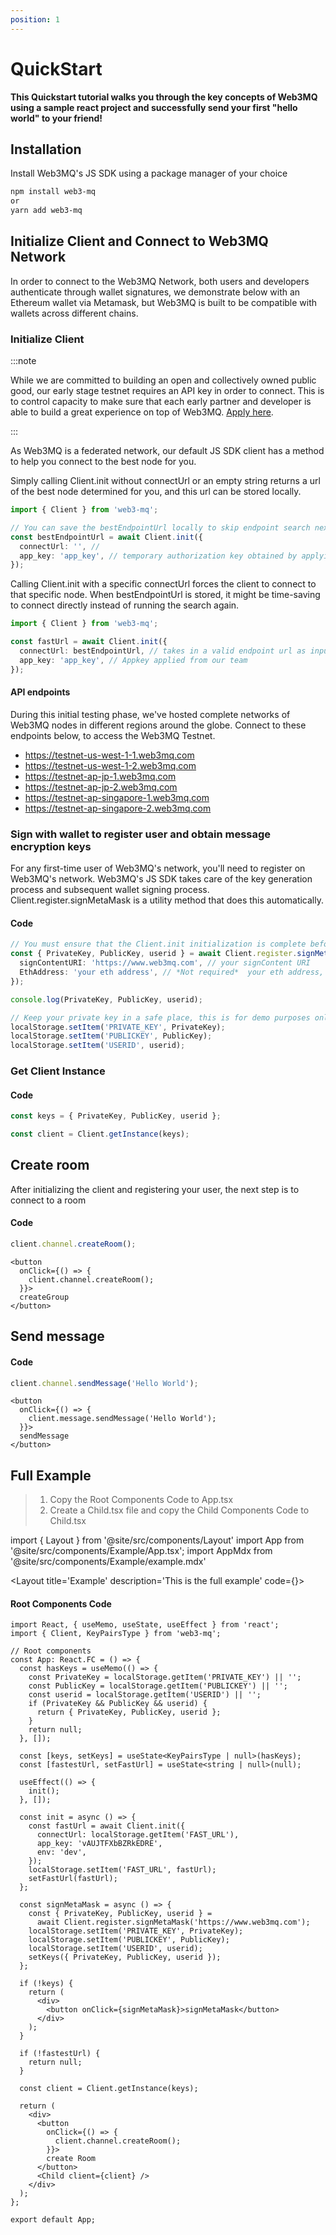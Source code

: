 ```yaml
---
position: 1
---
```


# QuickStart

**This Quickstart tutorial walks you through the key concepts of Web3MQ using a sample react project and successfully send your first "hello world" to your friend!**

## Installation

Install Web3MQ's JS SDK using a package manager of your choice

```bash
npm install web3-mq
or
yarn add web3-mq
```

<!-- ## Note

:::caution

Web3MQ's JS SDK only supports Webpack 4 for now, we are working hard to upgrade dependencies to be compatible with Webpack 5 and above.

:::


### Using create-react-app

If you are building your project using a recent version of create-react-app that's running Webpack 5 or above, you might need to downgrade in order to integrate Web3MQ into your project.

> 1.  **Copy the following command to the terminal to install the lower version of react-scripts**
>
> ```bash
> npm install react-scripts@latest4
> or
> yarn add react-scripts@latest4
> ```
>
> 2. **Select the latest 4.x version (4.0.3) in terminal** -->

## Initialize Client and Connect to Web3MQ Network

In order to connect to the Web3MQ Network, both users and developers authenticate through wallet signatures, we demonstrate below with an Ethereum wallet via Metamask, but Web3MQ is built to be compatible with wallets across different chains.

### Initialize Client

:::note

While we are committed to building an open and collectively owned public good, our early stage testnet requires an API key in order to connect. This is to control capacity to make sure that each early partner and developer is able to build a great experience on top of Web3MQ. [Apply here](https://web3mq.com/apply).

:::

As Web3MQ is a federated network, our default JS SDK client has a method to help you connect to the best node for you.

Simply calling Client.init without connectUrl or an empty string returns a url of the best node determined for you, and this url can be stored locally.

```ts
import { Client } from 'web3-mq';

// You can save the bestEndpointUrl locally to skip endpoint search next time, which will save time, and
const bestEndpointUrl = await Client.init({
  connectUrl: '', //
  app_key: 'app_key', // temporary authorization key obtained by applying, will be removed in future testnets and mainnet
});
```

Calling Client.init with a specific connectUrl forces the client to connect to that specific node. When bestEndpointUrl is stored, it might be time-saving to connect directly instead of running the search again.

```ts
import { Client } from 'web3-mq';

const fastUrl = await Client.init({
  connectUrl: bestEndpointUrl, // takes in a valid endpoint url as input, when this paramter is given, client will always connect to that specific node.
  app_key: 'app_key', // Appkey applied from our team
});
```

#### API endpoints

During this initial testing phase, we've hosted complete networks of Web3MQ nodes in different regions around the globe. Connect to these endpoints below, to access the Web3MQ Testnet.

- https://testnet-us-west-1-1.web3mq.com
- https://testnet-us-west-1-2.web3mq.com
- https://testnet-ap-jp-1.web3mq.com
- https://testnet-ap-jp-2.web3mq.com
- https://testnet-ap-singapore-1.web3mq.com
- https://testnet-ap-singapore-2.web3mq.com

### Sign with wallet to register user and obtain message encryption keys

For any first-time user of Web3MQ's network, you'll need to register on Web3MQ's network. Web3MQ's JS SDK takes care of the key generation process and subsequent wallet signing process. Client.register.signMetaMask is a utility method that does this automatically.

#### Code

```ts
// You must ensure that the Client.init initialization is complete before running this
const { PrivateKey, PublicKey, userid } = await Client.register.signMetaMask({
  signContentURI: 'https://www.web3mq.com', // your signContent URI
  EthAddress: 'your eth address', // *Not required*  your eth address, if not use your MetaMask eth address
});

console.log(PrivateKey, PublicKey, userid);

// Keep your private key in a safe place, this is for demo purposes only
localStorage.setItem('PRIVATE_KEY', PrivateKey);
localStorage.setItem('PUBLICKEY', PublicKey);
localStorage.setItem('USERID', userid);
```

### Get Client Instance

#### Code

```ts
const keys = { PrivateKey, PublicKey, userid };

const client = Client.getInstance(keys);
```

## Create room

After initializing the client and registering your user, the next step is to connect to a room

#### Code

```ts
client.channel.createRoom();
```

```tsx
<button
  onClick={() => {
    client.channel.createRoom();
  }}>
  createGroup
</button>
```

## Send message

#### Code

```ts
client.channel.sendMessage('Hello World');
```

```tsx
<button
  onClick={() => {
    client.message.sendMessage('Hello World');
  }}>
  sendMessage
</button>
```

## Full Example

> 1. Copy the Root Components Code to App.tsx
> 2. Create a Child.tsx file and copy the Child Components Code to Child.tsx

import { Layout } from '@site/src/components/Layout'
import App from '@site/src/components/Example/App.tsx';
import AppMdx from '@site/src/components/Example/example.mdx'

<Layout
title='Example'
description='This is the full example'
code={<AppMdx />}>
<App />
</Layout>

#### Root Components Code

```tsx
import React, { useMemo, useState, useEffect } from 'react';
import { Client, KeyPairsType } from 'web3-mq';

// Root components
const App: React.FC = () => {
  const hasKeys = useMemo(() => {
    const PrivateKey = localStorage.getItem('PRIVATE_KEY') || '';
    const PublicKey = localStorage.getItem('PUBLICKEY') || '';
    const userid = localStorage.getItem('USERID') || '';
    if (PrivateKey && PublicKey && userid) {
      return { PrivateKey, PublicKey, userid };
    }
    return null;
  }, []);

  const [keys, setKeys] = useState<KeyPairsType | null>(hasKeys);
  const [fastestUrl, setFastUrl] = useState<string | null>(null);

  useEffect(() => {
    init();
  }, []);

  const init = async () => {
    const fastUrl = await Client.init({
      connectUrl: localStorage.getItem('FAST_URL'),
      app_key: 'vAUJTFXbBZRkEDRE',
      env: 'dev',
    });
    localStorage.setItem('FAST_URL', fastUrl);
    setFastUrl(fastUrl);
  };

  const signMetaMask = async () => {
    const { PrivateKey, PublicKey, userid } =
      await Client.register.signMetaMask('https://www.web3mq.com');
    localStorage.setItem('PRIVATE_KEY', PrivateKey);
    localStorage.setItem('PUBLICKEY', PublicKey);
    localStorage.setItem('USERID', userid);
    setKeys({ PrivateKey, PublicKey, userid });
  };

  if (!keys) {
    return (
      <div>
        <button onClick={signMetaMask}>signMetaMask</button>
      </div>
    );
  }

  if (!fastestUrl) {
    return null;
  }

  const client = Client.getInstance(keys);

  return (
    <div>
      <button
        onClick={() => {
          client.channel.createRoom();
        }}>
        create Room
      </button>
      <Child client={client} />
    </div>
  );
};

export default App;
```

<!-- #### Child Components Code

```tsx
import React, { useState, useEffect } from 'react';
import { Client } from 'web3-mq';

// Child components
interface IProps {
  client: Client;
}

const Child: React.FC<IProps> = (props) => {
  const { client } = props;

  const [list, setList] = useState<any>(null);
  const [activeChannel, setActiveChannel] = useState<any>(null);
  const [text, setText] = useState<string>('');
  const [messageList, setMessageList] = useState<any>([]);

  const handleEvent = (event: { type: any }) => {
    if (event.type === 'channel.getList') {
      setList(client.channel.channelList);
    }
    if (event.type === 'channel.activeChange') {
      setActiveChannel(client.channel.activeChannel);
      client.message.getMessageList({
        page: 1,
        size: 20,
      });
    }
    if (event.type === 'message.getList') {
      setMessageList(client.message.messageList);
    }
    if (event.type === 'message.delivered') {
      setText('');
      const list = messageList || [];
      setMessageList([...list, { content: text, id: list.length + 1 }]);
    }
  };

  useEffect(() => {
    client.on('channel.getList', handleEvent);
    client.on('channel.activeChange', handleEvent);
    client.on('message.getList', handleEvent);
    client.on('message.delivered', handleEvent);
    return () => {
      client.off('channel.getList');
      client.off('channel.activeChange');
      client.off('message.getList');
      client.off('message.delivered');
    };
  }, [text]);

  useEffect(() => {
    client.channel.queryChannels({ page: 1, size: 100 });
  }, []);

  const handleChangeActive = (channel: any) => {
    client.channel.setActiveChannel(channel);
  };

  const handleSendMessage = () => {
    client.message.sendMessage(text);
  };

  const changeMsgStatus = async () => {
    const ids = messageList.map((item: any) => item.messageid);
    const data = await client.message.changeMessageStatus(ids, 'read');
    console.log(data);
  };

  const List = () => {
    if (!list) {
      return null;
    }
    return (
      <ul>
        {list.map((item: any, idx: number) => {
          return (
            <li
              style={{ cursor: 'pointer' }}
              key={item.topic}
              onClick={() => handleChangeActive(item)}>
              {idx}-{item.topic}
            </li>
          );
        })}
      </ul>
    );
  };

  return (
    <div>
      <h1>room list</h1>
      <List />
      <h1>message list</h1>
      {activeChannel && (
        <div>
          <div>
            <b>activeChannel:</b>
            <span style={{ color: 'blue' }}>{activeChannel.topic}</span>
          </div>
          <div style={{ minHeight: 300, border: '1px solid #000' }}>
            {messageList.map((item: any) => {
              return (
                <div key={item.id} onClick={changeMsgStatus}>
                  message: {item.content}
                </div>
              );
            })}
          </div>
          <div>
            <input
              value={text}
              type='text'
              onChange={(e) => {
                setText(e.target.value);
              }}
            />
            <button onClick={handleSendMessage}>send Message</button>
          </div>
        </div>
      )}
    </div>
  );
};

export default Child;
``` -->

